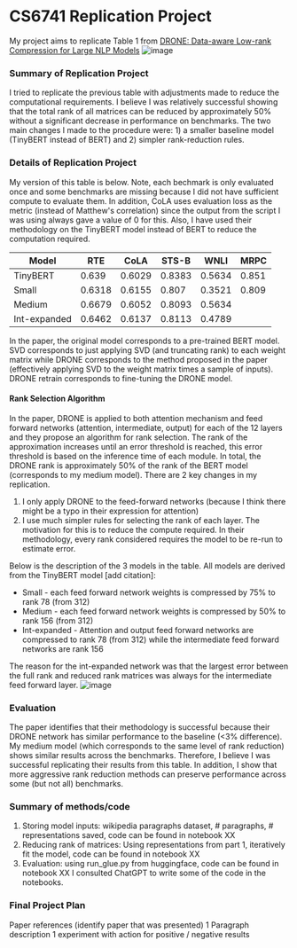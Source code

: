 # CS6741 Replication Project
My project aims to replicate Table 1 from [DRONE: Data-aware Low-rank Compression for Large NLP Models](https://proceedings.neurips.cc/paper_files/paper/2021/file/f56de5ef149cf0aedcc8f4797031e229-Paper.pdf)
![image](https://github.com/alyfjanmohamed/CS6741_replication/assets/51303841/5e7dbfd4-e368-403c-a45f-a79144efcdef)

### Summary of Replication Project
I tried to replicate the previous table with adjustments made to reduce the computational requirements. I believe I was relatively successful showing that the total rank of all matrices can be reduced by approximately 50% without a significant decrease in performance on benchmarks. The two main changes I made to the procedure were: 1) a smaller baseline model (TinyBERT instead of BERT) and 2) simpler rank-reduction rules.

### Details of Replication Project

My version of this table is below. Note, each bechmark is only evaluated once and some benchmarks are missing because I did not have sufficient compute to evaluate them. In addition, CoLA uses evaluation loss as the metric (instead of Matthew's correlation) since the output from the script I was using always gave a value of 0 for this. Also, I have used their methodology on the TinyBERT model instead of BERT to reduce the computation required.

| Model    | RTE | CoLA | STS-B|  WNLI | MRPC |
| -------- | ------- | ------- | ------- | ------- | ------- |
| TinyBERT  |  0.639   |  0.6029   |   0.8383  | 0.5634 | 0.851 |
| Small |   0.6318   |  0.6155   |   0.807  |   0.3521  | 0.809 |
| Medium    |  0.6679   |   0.6052  |  0.8093   |  0.5634   |  |
| Int-expanded |  0.6462   |  0.6137   |   0.8113  |   0.4789  | |

In the paper, the original model corresponds to a pre-trained BERT model. SVD corresponds to just applying SVD (and truncating rank) to each weight matrix while DRONE corresponds to the method proposed in the paper (effectively applying SVD to the weight matrix times a sample of inputs). DRONE retrain corresponds to fine-tuning the DRONE model.
#### Rank Selection Algorithm
In the paper, DRONE is applied to both attention mechanism and feed forward networks (attention, intermediate, output) for each of the 12 layers and they propose an algorithm for rank selection. The rank of the approximation increases until an error threshold is reached, this error threshold is based on the inference time of each module. In total, the DRONE rank is approximately 50% of the rank of the BERT model (corresponds to my medium model).
There are 2 key changes in my replication.
1) I only apply DRONE to the feed-forward networks (because I think there might be a typo in their expression for attention)
2) I use much simpler rules for selecting the rank of each layer. The motivation for this is to reduce the compute required. In their methodology, every rank considered requires the model to be re-run to estimate error.

Below is the description of the 3 models in the table. All models are derived from the TinyBERT model [add citation]:
* Small - each feed forward network weights is compressed by 75% to rank 78 (from 312)
* Medium - each feed forward network weights is compressed by 50% to rank 156 (from 312)
* Int-expanded - Attention and output feed forward networks are compressed to rank 78 (from 312) while the intermediate feed forward networks are rank 156

The reason for the int-expanded network was that the largest error between the full rank and reduced rank matrices was always for the intermediate feed forward layer.
![image](https://github.com/alyfjanmohamed/CS6741_replication/assets/51303841/2fefa718-ddc7-4657-8f54-0e2a7e30e9a1)

### Evaluation
The paper identifies that their methodology is successful because their DRONE network has similar performance to the baseline (<3% difference). My medium model (which corresponds to the same level of rank reduction) shows similar results across the benchmarks. Therefore, I believe I was successful replicating their results from this table. In addition, I show that more aggressive rank reduction methods can preserve performance across some (but not all) benchmarks.

### Summary of methods/code
1) Storing model inputs: wikipedia paragraphs dataset, # paragraphs, # representations saved, code can be found in notebook XX
2) Reducing rank of matrices: Using representations from part 1, iteratively fit the model, code can be found in notebook XX
3) Evaluation: using run_glue.py from huggingface, code can be found in notebook XX
I consulted ChatGPT to write some of the code in the notebooks.

### Final Project Plan
Paper references (identify paper that was presented)
1 Paragraph description
1 experiment with action for positive / negative results
